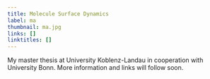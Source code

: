 ```yaml
---
title: Molecule Surface Dynamics
label: ma
thumbnail: ma.jpg
links: []
linktitles: []
---
```

My master thesis at University Koblenz-Landau in cooperation with University Bonn. More information and links will follow soon.

